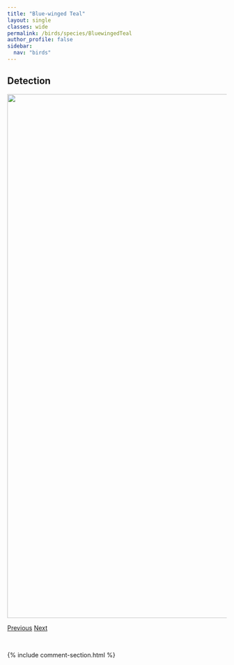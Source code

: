```yaml
---
title: "Blue-winged Teal"
layout: single
classes: wide
permalink: /birds/species/BluewingedTeal
author_profile: false
sidebar:
  nav: "birds"
---
```


<h2>Detection</h2>

<a href="https://drive.google.com/uc?export=view&id=1zKss9m-LaLkdRpe_uUhmPBS8yQ4s_MQB">
<img src="https://drive.google.com/uc?export=view&id=1zKss9m-LaLkdRpe_uUhmPBS8yQ4s_MQB" height = "1200" width = "800">
</a>

<a href="/birds/species/BroadwingedHawk/" class="pagination--pager" title="Broad-winged Hawk">Previous</a> <a href="/birds/species/CaliforniaGull/" class="pagination--pager" title="California Gull">Next</a>

<p>&nbsp;</p>

{% include comment-section.html %}
